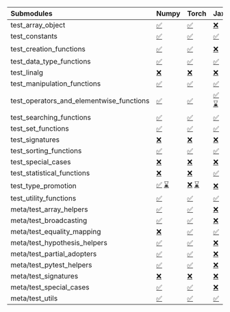 | Submodules                               | Numpy                                                                                                                                                                                                                                                             | Torch                                                                                                                                                                                                                                                             | Jax                                                                                                                                                                                                                                                               | Tensorflow                                                                                                                                                                                                                                                        |
|:-----------------------------------------|:------------------------------------------------------------------------------------------------------------------------------------------------------------------------------------------------------------------------------------------------------------------|:------------------------------------------------------------------------------------------------------------------------------------------------------------------------------------------------------------------------------------------------------------------|:------------------------------------------------------------------------------------------------------------------------------------------------------------------------------------------------------------------------------------------------------------------|:------------------------------------------------------------------------------------------------------------------------------------------------------------------------------------------------------------------------------------------------------------------|
| test_array_object                        | <a href="https://github.com/unifyai/ivy/runs/8171399906?check_suite_focus=true" rel="noopener noreferrer" target="_blank">✅</a>                                                                                                                                   | <a href="https://github.com/unifyai/ivy/runs/8171400589?check_suite_focus=true" rel="noopener noreferrer" target="_blank">✅</a>                                                                                                                                   | <a href="https://github.com/unifyai/ivy/runs/8171401560?check_suite_focus=true" rel="noopener noreferrer" target="_blank">❌</a>                                                                                                                                   | <a href="https://github.com/unifyai/ivy/runs/8171402326?check_suite_focus=true" rel="noopener noreferrer" target="_blank">✅</a>                                                                                                                                   |
| test_constants                           | <a href="https://github.com/unifyai/ivy/runs/8171399932?check_suite_focus=true" rel="noopener noreferrer" target="_blank">✅</a>                                                                                                                                   | <a href="https://github.com/unifyai/ivy/runs/8171400621?check_suite_focus=true" rel="noopener noreferrer" target="_blank">✅</a>                                                                                                                                   | <a href="https://github.com/unifyai/ivy/runs/8171401589?check_suite_focus=true" rel="noopener noreferrer" target="_blank">✅</a>                                                                                                                                   | <a href="https://github.com/unifyai/ivy/runs/8171402350?check_suite_focus=true" rel="noopener noreferrer" target="_blank">✅</a>                                                                                                                                   |
| test_creation_functions                  | <a href="https://github.com/unifyai/ivy/runs/8171399964?check_suite_focus=true" rel="noopener noreferrer" target="_blank">✅</a>                                                                                                                                   | <a href="https://github.com/unifyai/ivy/runs/8171400656?check_suite_focus=true" rel="noopener noreferrer" target="_blank">✅</a>                                                                                                                                   | <a href="https://github.com/unifyai/ivy/runs/8171401617?check_suite_focus=true" rel="noopener noreferrer" target="_blank">❌</a>                                                                                                                                   | <a href="https://github.com/unifyai/ivy/runs/8170376296?check_suite_focus=true" rel="noopener noreferrer" target="_blank">✅</a>   <a href="https://github.com/unifyai/ivy/runs/8171402381?check_suite_focus=true" rel="noopener noreferrer" target="_blank">⌛</a> |
| test_data_type_functions                 | <a href="https://github.com/unifyai/ivy/runs/8171400019?check_suite_focus=true" rel="noopener noreferrer" target="_blank">✅</a>                                                                                                                                   | <a href="https://github.com/unifyai/ivy/runs/8171400701?check_suite_focus=true" rel="noopener noreferrer" target="_blank">✅</a>                                                                                                                                   | <a href="https://github.com/unifyai/ivy/runs/8171401649?check_suite_focus=true" rel="noopener noreferrer" target="_blank">✅</a>                                                                                                                                   | <a href="https://github.com/unifyai/ivy/runs/8171402431?check_suite_focus=true" rel="noopener noreferrer" target="_blank">✅</a>                                                                                                                                   |
| test_linalg                              | <a href="https://github.com/unifyai/ivy/runs/8171400080?check_suite_focus=true" rel="noopener noreferrer" target="_blank">❌</a>                                                                                                                                   | <a href="https://github.com/unifyai/ivy/runs/8171400753?check_suite_focus=true" rel="noopener noreferrer" target="_blank">❌</a>                                                                                                                                   | <a href="https://github.com/unifyai/ivy/runs/8171401715?check_suite_focus=true" rel="noopener noreferrer" target="_blank">❌</a>                                                                                                                                   | <a href="https://github.com/unifyai/ivy/runs/8171402477?check_suite_focus=true" rel="noopener noreferrer" target="_blank">❌</a>                                                                                                                                   |
| test_manipulation_functions              | <a href="https://github.com/unifyai/ivy/runs/8171400115?check_suite_focus=true" rel="noopener noreferrer" target="_blank">✅</a>                                                                                                                                   | <a href="https://github.com/unifyai/ivy/runs/8171400791?check_suite_focus=true" rel="noopener noreferrer" target="_blank">✅</a>                                                                                                                                   | <a href="https://github.com/unifyai/ivy/runs/8171401748?check_suite_focus=true" rel="noopener noreferrer" target="_blank">✅</a>                                                                                                                                   | <a href="https://github.com/unifyai/ivy/runs/8171402520?check_suite_focus=true" rel="noopener noreferrer" target="_blank">✅</a>                                                                                                                                   |
| test_operators_and_elementwise_functions | <a href="https://github.com/unifyai/ivy/runs/8171400151?check_suite_focus=true" rel="noopener noreferrer" target="_blank">✅</a>                                                                                                                                   | <a href="https://github.com/unifyai/ivy/runs/8171400835?check_suite_focus=true" rel="noopener noreferrer" target="_blank">✅</a>                                                                                                                                   | <a href="https://github.com/unifyai/ivy/runs/8170375626?check_suite_focus=true" rel="noopener noreferrer" target="_blank">✅</a>   <a href="https://github.com/unifyai/ivy/runs/8171401780?check_suite_focus=true" rel="noopener noreferrer" target="_blank">⌛</a> | <a href="https://github.com/unifyai/ivy/runs/8171402566?check_suite_focus=true" rel="noopener noreferrer" target="_blank">✅</a>                                                                                                                                   |
| test_searching_functions                 | <a href="https://github.com/unifyai/ivy/runs/8171400181?check_suite_focus=true" rel="noopener noreferrer" target="_blank">✅</a>                                                                                                                                   | <a href="https://github.com/unifyai/ivy/runs/8171400887?check_suite_focus=true" rel="noopener noreferrer" target="_blank">✅</a>                                                                                                                                   | <a href="https://github.com/unifyai/ivy/runs/8171401805?check_suite_focus=true" rel="noopener noreferrer" target="_blank">✅</a>                                                                                                                                   | <a href="https://github.com/unifyai/ivy/runs/8171402591?check_suite_focus=true" rel="noopener noreferrer" target="_blank">✅</a>                                                                                                                                   |
| test_set_functions                       | <a href="https://github.com/unifyai/ivy/runs/8171400228?check_suite_focus=true" rel="noopener noreferrer" target="_blank">✅</a>                                                                                                                                   | <a href="https://github.com/unifyai/ivy/runs/8171400923?check_suite_focus=true" rel="noopener noreferrer" target="_blank">✅</a>                                                                                                                                   | <a href="https://github.com/unifyai/ivy/runs/8171401833?check_suite_focus=true" rel="noopener noreferrer" target="_blank">✅</a>                                                                                                                                   | <a href="https://github.com/unifyai/ivy/runs/8171402640?check_suite_focus=true" rel="noopener noreferrer" target="_blank">✅</a>                                                                                                                                   |
| test_signatures                          | <a href="https://github.com/unifyai/ivy/runs/8171400256?check_suite_focus=true" rel="noopener noreferrer" target="_blank">❌</a>                                                                                                                                   | <a href="https://github.com/unifyai/ivy/runs/8171400951?check_suite_focus=true" rel="noopener noreferrer" target="_blank">❌</a>                                                                                                                                   | <a href="https://github.com/unifyai/ivy/runs/8171401865?check_suite_focus=true" rel="noopener noreferrer" target="_blank">❌</a>                                                                                                                                   | <a href="https://github.com/unifyai/ivy/runs/8171402663?check_suite_focus=true" rel="noopener noreferrer" target="_blank">❌</a>                                                                                                                                   |
| test_sorting_functions                   | <a href="https://github.com/unifyai/ivy/runs/8171400275?check_suite_focus=true" rel="noopener noreferrer" target="_blank">✅</a>                                                                                                                                   | <a href="https://github.com/unifyai/ivy/runs/8171400985?check_suite_focus=true" rel="noopener noreferrer" target="_blank">✅</a>                                                                                                                                   | <a href="https://github.com/unifyai/ivy/runs/8171401890?check_suite_focus=true" rel="noopener noreferrer" target="_blank">✅</a>                                                                                                                                   | <a href="https://github.com/unifyai/ivy/runs/8171402703?check_suite_focus=true" rel="noopener noreferrer" target="_blank">✅</a>                                                                                                                                   |
| test_special_cases                       | <a href="https://github.com/unifyai/ivy/runs/8171400300?check_suite_focus=true" rel="noopener noreferrer" target="_blank">❌</a>                                                                                                                                   | <a href="https://github.com/unifyai/ivy/runs/8171401049?check_suite_focus=true" rel="noopener noreferrer" target="_blank">❌</a>                                                                                                                                   | <a href="https://github.com/unifyai/ivy/runs/8171401912?check_suite_focus=true" rel="noopener noreferrer" target="_blank">❌</a>                                                                                                                                   | <a href="https://github.com/unifyai/ivy/runs/8171402720?check_suite_focus=true" rel="noopener noreferrer" target="_blank">❌</a>                                                                                                                                   |
| test_statistical_functions               | <a href="https://github.com/unifyai/ivy/runs/8171400314?check_suite_focus=true" rel="noopener noreferrer" target="_blank">❌</a>                                                                                                                                   | <a href="https://github.com/unifyai/ivy/runs/8171401090?check_suite_focus=true" rel="noopener noreferrer" target="_blank">❌</a>                                                                                                                                   | <a href="https://github.com/unifyai/ivy/runs/8171401950?check_suite_focus=true" rel="noopener noreferrer" target="_blank">✅</a>                                                                                                                                   | <a href="https://github.com/unifyai/ivy/runs/8171402739?check_suite_focus=true" rel="noopener noreferrer" target="_blank">❌</a>                                                                                                                                   |
| test_type_promotion                      | <a href="https://github.com/unifyai/ivy/runs/8170374228?check_suite_focus=true" rel="noopener noreferrer" target="_blank">✅</a>   <a href="https://github.com/unifyai/ivy/runs/8171400332?check_suite_focus=true" rel="noopener noreferrer" target="_blank">⌛</a> | <a href="https://github.com/unifyai/ivy/runs/8170375118?check_suite_focus=true" rel="noopener noreferrer" target="_blank">❌</a>   <a href="https://github.com/unifyai/ivy/runs/8171401136?check_suite_focus=true" rel="noopener noreferrer" target="_blank">⌛</a> | <a href="https://github.com/unifyai/ivy/runs/8171401986?check_suite_focus=true" rel="noopener noreferrer" target="_blank">❌</a>                                                                                                                                   | <a href="https://github.com/unifyai/ivy/runs/8170376689?check_suite_focus=true" rel="noopener noreferrer" target="_blank">❌</a>   <a href="https://github.com/unifyai/ivy/runs/8171402759?check_suite_focus=true" rel="noopener noreferrer" target="_blank">⌛</a> |
| test_utility_functions                   | <a href="https://github.com/unifyai/ivy/runs/8171400344?check_suite_focus=true" rel="noopener noreferrer" target="_blank">✅</a>                                                                                                                                   | <a href="https://github.com/unifyai/ivy/runs/8171401197?check_suite_focus=true" rel="noopener noreferrer" target="_blank">✅</a>                                                                                                                                   | <a href="https://github.com/unifyai/ivy/runs/8171402025?check_suite_focus=true" rel="noopener noreferrer" target="_blank">✅</a>                                                                                                                                   | <a href="https://github.com/unifyai/ivy/runs/8171402777?check_suite_focus=true" rel="noopener noreferrer" target="_blank">✅</a>                                                                                                                                   |
| meta/test_array_helpers                  | <a href="https://github.com/unifyai/ivy/runs/8171400367?check_suite_focus=true" rel="noopener noreferrer" target="_blank">✅</a>                                                                                                                                   | <a href="https://github.com/unifyai/ivy/runs/8171401236?check_suite_focus=true" rel="noopener noreferrer" target="_blank">✅</a>                                                                                                                                   | <a href="https://github.com/unifyai/ivy/runs/8171402060?check_suite_focus=true" rel="noopener noreferrer" target="_blank">❌</a>                                                                                                                                   | <a href="https://github.com/unifyai/ivy/runs/8171402797?check_suite_focus=true" rel="noopener noreferrer" target="_blank">✅</a>                                                                                                                                   |
| meta/test_broadcasting                   | <a href="https://github.com/unifyai/ivy/runs/8171400394?check_suite_focus=true" rel="noopener noreferrer" target="_blank">✅</a>                                                                                                                                   | <a href="https://github.com/unifyai/ivy/runs/8171401260?check_suite_focus=true" rel="noopener noreferrer" target="_blank">✅</a>                                                                                                                                   | <a href="https://github.com/unifyai/ivy/runs/8171402104?check_suite_focus=true" rel="noopener noreferrer" target="_blank">❌</a>                                                                                                                                   | <a href="https://github.com/unifyai/ivy/runs/8171402822?check_suite_focus=true" rel="noopener noreferrer" target="_blank">✅</a>                                                                                                                                   |
| meta/test_equality_mapping               | <a href="https://github.com/unifyai/ivy/runs/8171400415?check_suite_focus=true" rel="noopener noreferrer" target="_blank">❌</a>                                                                                                                                   | <a href="https://github.com/unifyai/ivy/runs/8171401301?check_suite_focus=true" rel="noopener noreferrer" target="_blank">✅</a>                                                                                                                                   | <a href="https://github.com/unifyai/ivy/runs/8171402124?check_suite_focus=true" rel="noopener noreferrer" target="_blank">✅</a>                                                                                                                                   | <a href="https://github.com/unifyai/ivy/runs/8171402851?check_suite_focus=true" rel="noopener noreferrer" target="_blank">✅</a>                                                                                                                                   |
| meta/test_hypothesis_helpers             | <a href="https://github.com/unifyai/ivy/runs/8171400433?check_suite_focus=true" rel="noopener noreferrer" target="_blank">✅</a>                                                                                                                                   | <a href="https://github.com/unifyai/ivy/runs/8171401348?check_suite_focus=true" rel="noopener noreferrer" target="_blank">✅</a>                                                                                                                                   | <a href="https://github.com/unifyai/ivy/runs/8171402151?check_suite_focus=true" rel="noopener noreferrer" target="_blank">❌</a>                                                                                                                                   | <a href="https://github.com/unifyai/ivy/runs/8171402870?check_suite_focus=true" rel="noopener noreferrer" target="_blank">✅</a>                                                                                                                                   |
| meta/test_partial_adopters               | <a href="https://github.com/unifyai/ivy/runs/8171400455?check_suite_focus=true" rel="noopener noreferrer" target="_blank">✅</a>                                                                                                                                   | <a href="https://github.com/unifyai/ivy/runs/8171401379?check_suite_focus=true" rel="noopener noreferrer" target="_blank">✅</a>                                                                                                                                   | <a href="https://github.com/unifyai/ivy/runs/8171402192?check_suite_focus=true" rel="noopener noreferrer" target="_blank">❌</a>                                                                                                                                   | <a href="https://github.com/unifyai/ivy/runs/8171402888?check_suite_focus=true" rel="noopener noreferrer" target="_blank">✅</a>                                                                                                                                   |
| meta/test_pytest_helpers                 | <a href="https://github.com/unifyai/ivy/runs/8171400477?check_suite_focus=true" rel="noopener noreferrer" target="_blank">✅</a>                                                                                                                                   | <a href="https://github.com/unifyai/ivy/runs/8171401411?check_suite_focus=true" rel="noopener noreferrer" target="_blank">✅</a>                                                                                                                                   | <a href="https://github.com/unifyai/ivy/runs/8171402209?check_suite_focus=true" rel="noopener noreferrer" target="_blank">❌</a>                                                                                                                                   | <a href="https://github.com/unifyai/ivy/runs/8171402934?check_suite_focus=true" rel="noopener noreferrer" target="_blank">✅</a>                                                                                                                                   |
| meta/test_signatures                     | <a href="https://github.com/unifyai/ivy/runs/8171400495?check_suite_focus=true" rel="noopener noreferrer" target="_blank">❌</a>                                                                                                                                   | <a href="https://github.com/unifyai/ivy/runs/8171401441?check_suite_focus=true" rel="noopener noreferrer" target="_blank">❌</a>                                                                                                                                   | <a href="https://github.com/unifyai/ivy/runs/8171402238?check_suite_focus=true" rel="noopener noreferrer" target="_blank">❌</a>                                                                                                                                   | <a href="https://github.com/unifyai/ivy/runs/8171402966?check_suite_focus=true" rel="noopener noreferrer" target="_blank">❌</a>                                                                                                                                   |
| meta/test_special_cases                  | <a href="https://github.com/unifyai/ivy/runs/8171400519?check_suite_focus=true" rel="noopener noreferrer" target="_blank">✅</a>                                                                                                                                   | <a href="https://github.com/unifyai/ivy/runs/8171401483?check_suite_focus=true" rel="noopener noreferrer" target="_blank">✅</a>                                                                                                                                   | <a href="https://github.com/unifyai/ivy/runs/8171402276?check_suite_focus=true" rel="noopener noreferrer" target="_blank">❌</a>                                                                                                                                   | <a href="https://github.com/unifyai/ivy/runs/8171403003?check_suite_focus=true" rel="noopener noreferrer" target="_blank">✅</a>                                                                                                                                   |
| meta/test_utils                          | <a href="https://github.com/unifyai/ivy/runs/8171400541?check_suite_focus=true" rel="noopener noreferrer" target="_blank">✅</a>                                                                                                                                   | <a href="https://github.com/unifyai/ivy/runs/8171401521?check_suite_focus=true" rel="noopener noreferrer" target="_blank">✅</a>                                                                                                                                   | <a href="https://github.com/unifyai/ivy/runs/8171402303?check_suite_focus=true" rel="noopener noreferrer" target="_blank">✅</a>                                                                                                                                   | <a href="https://github.com/unifyai/ivy/runs/8171403045?check_suite_focus=true" rel="noopener noreferrer" target="_blank">✅</a>                                                                                                                                   |